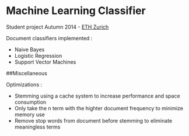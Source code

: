 
Machine Learning Classifier
============================

Student project Autumn 2014 - [ETH Zurich](www.ethz.ch/en)

Document classifiers implemented :

- Naive Bayes
- Logistic Regression
- Support Vector Machines

##Miscellaneous

Optimizations :
- Stemming using a cache system to increase performance and space consumption
- Only take the n term with the highter document frequency to minimize memory use
- Remove stop words from document before stemming to eliminate meaningless terms


